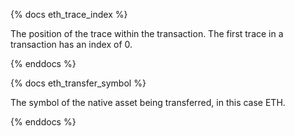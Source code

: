 {% docs eth_trace_index %}

The position of the trace within the transaction. The first trace in a transaction has an index of 0.

{% enddocs %}

{% docs eth_transfer_symbol %}

The symbol of the native asset being transferred, in this case ETH.

{% enddocs %}

